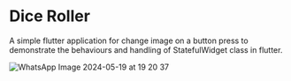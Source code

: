 # Dice Roller
A simple flutter application for change image on a button press to demonstrate the behaviours and handling of StatefulWidget class in flutter.

![WhatsApp Image 2024-05-19 at 19 20 37](https://github.com/tharinduk001/Dice-Roller-App/assets/136310961/3bbc9cd6-c0ae-4485-a43e-c9df29214d68)
